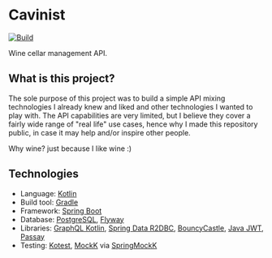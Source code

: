 # Cavinist
[![Build](https://github.com/antoine-mulet/cavinist/workflows/CI/badge.svg)](https://github.com/antoine-mulet/cavinist/actions?query=workflow%3A%22CI%22)

Wine cellar management API.

## What is this project?
The sole purpose of this project was to build a simple API mixing technologies I already knew and liked and other 
technologies I wanted to play with. The API capabilities are very limited, but I believe they cover a fairly wide range 
of "real life" use cases, hence why I made this repository public, in case it may help and/or inspire other people. 

Why wine? just because I like wine :)

## Technologies
+ Language: [Kotlin](https://kotlinlang.org/)
+ Build tool: [Gradle](https://gradle.org/)
+ Framework: [Spring Boot](https://spring.io/projects/spring-boot)
+ Database: [PostgreSQL](https://www.postgresql.org/), [Flyway](https://flywaydb.org/)
+ Libraries: [GraphQL Kotlin](https://github.com/ExpediaGroup/graphql-kotlin), 
  [Spring Data R2DBC](https://github.com/spring-projects/spring-data-r2dbc),
  [BouncyCastle](https://www.bouncycastle.org/),
  [Java JWT](https://github.com/jwtk/jjwt),
  [Passay](https://www.passay.org/)
+ Testing: [Kotest](https://kotest.io/),
  [MockK](https://mockk.io/) via [SpringMockK](https://github.com/Ninja-Squad/springmockk)
  
